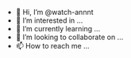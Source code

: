 - 👋 Hi, I’m @watch-annnt
- 👀 I’m interested in ...
- 🌱 I’m currently learning ...
- 💞️ I’m looking to collaborate on ...
- 📫 How to reach me ...

<!---
watch-annnt/watch-annnt is a ✨ special ✨ repository because its `README.md` (this file) appears on your GitHub profile.
You can click the Preview link to take a look at your changes.
--->
